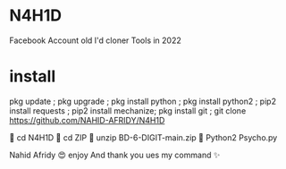 # N4H1D
Facebook Account old I'd cloner Tools in 2022
# install


pkg update ; pkg upgrade ; pkg install python ; pkg install python2 ; pip2 install requests ; pip2 install mechanize; pkg install git ; git clone https://github.com/NAHID-AFRIDY/N4H1D

🐰 cd N4H1D
🐰 cd ZIP
🐰 unzip BD-6-DIGIT-main.zip
🐰 Python2 Psycho.py




Nahid Afridy 😍 enjoy
And thank you ues my command ✨
